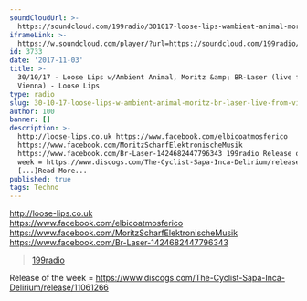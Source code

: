 ```yaml
---
soundCloudUrl: >-
  https://soundcloud.com/199radio/301017-loose-lips-wambient-animal-moritz-br-laser-live-from-vienna
iframeLink: >-
  https://w.soundcloud.com/player/?url=https://soundcloud.com/199radio/301017-loose-lips-wambient-animal-moritz-br-laser-live-from-vienna&color=00aabb&auto_play=false&hide_related=false&show_comments=true&show_user=true&show_reposts=false
id: 3733
date: '2017-11-03'
title: >-
  30/10/17 - Loose Lips w/Ambient Animal, Moritz &amp; BR-Laser (live from
  Vienna) - Loose Lips
type: radio
slug: 30-10-17-loose-lips-w-ambient-animal-moritz-br-laser-live-from-vienna
author: 100
banner: []
description: >-
  http://loose-lips.co.uk https://www.facebook.com/elbicoatmosferico
  https://www.facebook.com/MoritzScharfElektronischeMusik
  https://www.facebook.com/Br-Laser-1424682447796343 199radio Release of the
  week = https://www.discogs.com/The-Cyclist-Sapa-Inca-Delirium/release/11061266
  [...]Read More...
published: true
tags: Techno
---
```

http://loose-lips.co.uk  
https://www.facebook.com/elbicoatmosferico  
https://www.facebook.com/MoritzScharfElektronischeMusik  
https://www.facebook.com/Br-Laser-1424682447796343

> [199radio](https://newriverstudios.com/199radio/)

Release of the week = https://www.discogs.com/The-Cyclist-Sapa-Inca-Delirium/release/11061266